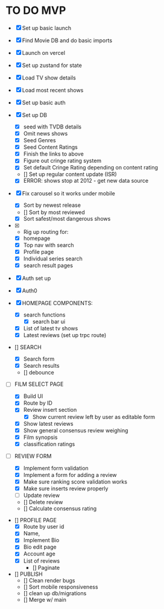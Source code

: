 # TO DO MVP

- [x] Set up basic launch
- [x] Find Movie DB and do basic imports
- [x] Launch on vercel
- [x] Set up zustand for state
- [x] Load TV show details
- [x] Load most recent shows
- [x] Set up basic auth

- [x] Set up DB

  - [x] seed with TVDB details
  - [x] Omit news shows
  - [x] Seed Genres
  - [x] Seed Content Ratings
  - [x] Finish the links to above
  - [x] Figure out cringe rating system
  - [x] Set default Cringe Rating depending on content rating
  - [] Set up regular content update (ISR)
  - [x] ERROR: shows stop at 2012 - get new data source

- [x] Fix carousel so it works under mobile

  - [x] Sort by newest release
  - [] Sort by most reviewed
  - [x] Sort safest/most dangerous shows

- [x] - Rig up routing for:
  - [x] homepage
  - [x] Top nav with search
  - [x] Profile page
  - [x] Individual series search
  - [x] search result pages

- [x] Auth set up
- [x] Auth0

- [x] HOMEPAGE COMPONENTS:
  - [x] search functions
    - [x] search bar ui
  - [x] List of latest tv shows
  - [x] Latest reviews (set up trpc route)

- [] SEARCH

  - [x] Search form
  - [x] Search results
  - [] debounce

- [ ] FILM SELECT PAGE

  - [x] Build UI
  - [x] Route by ID
  - [x] Review insert section
    - [x] Show current review left by user as editable form
  - [x] Show latest reviews
  - [x] Show general consensus review weighing
  - [x] Film synopsis
  - [x] classification ratings

- [ ] REVIEW FORM

  - [x] Implement form validation
  - [x] Implement a form for adding a review
  - [x] Make sure ranking score validation works
  - [x] Make sure inserts review properly
  - [ ] Update review
  - [] Delete review
  - [] Calculate consensus rating

- [] PROFILE PAGE
  - [x] Route by user id
  - [x] Name,
  - [x] Implement Bio
  - [x] Bio edit page
  - [x] Account age
  - [x] List of reviews
    - [] Paginate

- [] PUBLISH
  - [] Clean render bugs
  - [] Sort mobile responsiveness
  - [] clean up db/migrations
  - [] Merge w/ main
